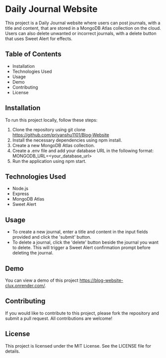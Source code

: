 # Daily Journal Website
This project is a Daily Journal website where users can post journals, with a title and content, that are stored in a MongoDB Atlas collection on the cloud. Users can also delete unwanted or incorrect journals, with a delete button that uses Sweet Alert for effects.
## Table of Contents
*	Installation
*	Technologies Used
*	Usage
*	Demo
*	Contributing
*	License
## Installation
To run this project locally, follow these steps:
1.	Clone the repository using git clone https://github.com/priyanshu1101/Blog-Website
2.	Install the necessary dependencies using npm install.
3.	Create a new MongoDB Atlas collection.
4.	Create a .env file and add your database URL in the following format: MONGODB_URL=<your_database_url>
5.	Run the application using npm start.
## Technologies Used
*	Node.js
*	Express
*	MongoDB Atlas
*	Sweet Alert
## Usage
*	To create a new journal, enter a title and content in the input fields provided and click the 'submit' button.
*	To delete a journal, click the 'delete' button beside the journal you want to delete. This will trigger a Sweet Alert confirmation prompt before deleting the journal.
## Demo
You can view a demo of this project https://blog-website-clux.onrender.com/.
## Contributing
If you would like to contribute to this project, please fork the repository and submit a pull request. All contributions are welcome!
## License
This project is licensed under the MIT License. See the LICENSE file for details.

